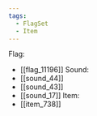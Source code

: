 ```yaml
---
tags:
  - FlagSet
  - Item
---
```

Flag:
- [[flag_11196]]
Sound:
- [[sound_44]]
- [[sound_43]]
- [[sound_17]]
Item:
- [[item_738]]
